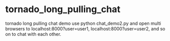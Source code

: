 # tornado_long_pulling_chat
tornado long pulling chat demo
use python chat_demo2.py and open multi browsers to localhost:8000?user=user1, localhost:8000?user=user2, and so on to chat with each other.

